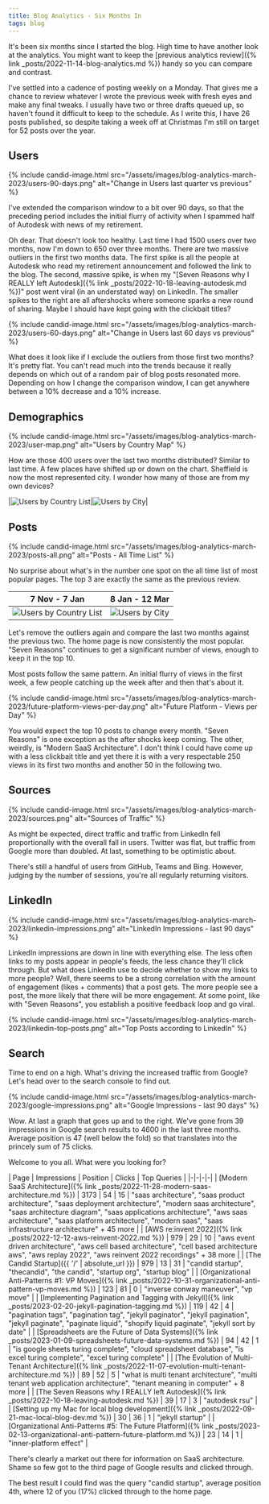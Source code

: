 ```yaml
---
title: Blog Analytics - Six Months In
tags: blog
---
```


It's been six months since I started the blog. High time to have another look at the analytics. You might want to keep the [previous analytics review]({% link _posts/2022-11-14-blog-analytics.md %}) handy so you can compare and contrast.

I've settled into a cadence of posting weekly on a Monday. That gives me a chance to review whatever I wrote the previous week with fresh eyes and make any final tweaks. I usually have two or three drafts queued up, so haven't found it difficult to keep to the schedule. As I write this, I have 26 posts published, so despite taking a week off at Christmas I'm still on target for 52 posts over the year.

## Users

{% include candid-image.html src="/assets/images/blog-analytics-march-2023/users-90-days.png" alt="Change in Users last quarter vs previous" %}

I've extended the comparison window to a bit over 90 days, so that the preceding period includes the initial flurry of activity when I spammed half of Autodesk with news of my retirement. 

Oh dear. That doesn't look too healthy. Last time I had 1500 users over two months, now I'm down to 650 over three months. There are two massive outliers in the first two months data. The first spike is all the people at Autodesk who read my retirement announcement and followed the link to the blog. The second, massive spike, is when my "[Seven Reasons why I REALLY left Autodesk]({% link _posts/2022-10-18-leaving-autodesk.md %})" post went viral (in an understated way) on LinkedIn. The smaller spikes to the right are all aftershocks where someone sparks a new round of sharing. Maybe I should have kept going with the clickbait titles?

{% include candid-image.html src="/assets/images/blog-analytics-march-2023/users-60-days.png" alt="Change in Users last 60 days vs previous" %}

What does it look like if I exclude the outliers from those first two months? It's pretty flat. You can't read much into the trends because it really depends on which out of a random pair of blog posts resonated more. Depending on how I change the comparison window, I can get anywhere between a 10% decrease and a 10% increase.

## Demographics

{% include candid-image.html src="/assets/images/blog-analytics-march-2023/user-map.png" alt="Users by Country Map" %}

How are those 400 users over the last two months distributed? Similar to last time. A few places have shifted up or down on the chart. Sheffield is now the most represented city. I wonder how many of those are from my own devices?

|![Users by Country List](/assets/images/blog-analytics-march-2023/user-countries.png)|![Users by City](/assets/images/blog-analytics-march-2023/users-towns.png)|

## Posts

{% include candid-image.html src="/assets/images/blog-analytics-march-2023/posts-all.png" alt="Posts - All Time List" %}

No surprise about what's in the number one spot on the all time list of most popular pages. The top 3 are exactly the same as the previous review. 

| 7 Nov - 7 Jan | 8 Jan - 12 Mar |
|-|-|
|![Users by Country List](/assets/images/blog-analytics-march-2023/posts-q4.png)|![Users by City](/assets/images/blog-analytics-march-2023/posts-q1.png)|

Let's remove the outliers again and compare the last two months against the previous two. The home page is now consistently the most popular. "Seven Reasons" continues to get a significant number of views, enough to keep it in the top 10. 

Most posts follow the same pattern. An initial flurry of views in the first week, a few people catching up the week after and then that's about it. 

{% include candid-image.html src="/assets/images/blog-analytics-march-2023/future-platform-views-per-day.png" alt="Future Platform - Views per Day" %}

You would expect the top 10 posts to change every month. "Seven Reasons" is one exception as the after shocks keep coming. The other, weirdly, is "Modern SaaS Architecture". I don't think I could have come up with a less clickbait title and yet there it is with a very respectable 250 views in its first two months and another 50 in the following two. 

## Sources

{% include candid-image.html src="/assets/images/blog-analytics-march-2023/sources.png" alt="Sources of Traffic" %}

As might be expected, direct traffic and traffic from LinkedIn fell proportionally with the overall fall in users. Twitter was flat, but traffic from Google more than doubled. At last, something to be optimistic about.

There's still a handful of users from GitHub, Teams and Bing. However, judging by the number of sessions, you're all regularly returning visitors.

## LinkedIn

{% include candid-image.html src="/assets/images/blog-analytics-march-2023/linkedin-impressions.png" alt="LinkedIn Impressions - last 90 days" %}

LinkedIn impressions are down in line with everything else. The less often links to my posts appear in people's feeds, the less chance they'll click through. But what does LinkedIn use to decide whether to show my links to more people? Well, there seems to be a strong correlation with the amount of engagement (likes + comments) that a post gets. The more people see a post, the more likely that there will be more engagement. At some point, like with "Seven Reasons", you establish a positive feedback loop and go viral.

{% include candid-image.html src="/assets/images/blog-analytics-march-2023/linkedin-top-posts.png" alt="Top Posts according to LinkedIn" %}

## Search

Time to end on a high. What's driving the increased traffic from Google? Let's head over to the search console to find out.

{% include candid-image.html src="/assets/images/blog-analytics-march-2023/google-impressions.png" alt="Google Impressions - last 90 days" %}

Wow. At last a graph that goes up and to the right. We've gone from 39 impressions in Google search results to 4600 in the last three months. Average position is 47 (well below the fold) so that translates into the princely sum of 75 clicks. 

Welcome to you all. What were you looking for?

| Page | Impressions | Position | Clicks | Top Queries |
|-|-|-|-|
| [Modern SaaS Architecture]({% link _posts/2022-11-28-modern-saas-architecture.md %}) | 3173 | 54 | 15 | "saas architecture", "saas product architecture", "saas deployment architecture", "modern saas architecture", "saas architecture diagram", "saas applications architecture", "aws saas architecture", "saas platform architecture", "modern saas", "saas infrastructure architecture" + 45 more |
| [AWS re:invent 2022]({% link _posts/2022-12-12-aws-reinvent-2022.md %}) | 979 | 29 | 10 | "aws event driven architecture", "aws cell based architecture", "cell based architecture aws", "aws replay 2022", "aws reinvent 2022 recordings" + 38 more |
| [The Candid Startup]({{ '/' | absolute_url }}) | 979 | 13 | 31 | "candid startup", "thecandid", "the candid", "startup org", "startup blog" |
| [Organizational Anti-Patterns #1: VP Moves]({% link _posts/2022-10-31-organizational-anti-pattern-vp-moves.md %}) | 123 | 81 | 0 | "inverse conway maneuver", "vp move" |
| [Implementing Pagination and Tagging with Jekyll]({% link _posts/2023-02-20-jekyll-pagination-tagging.md %}) | 119 | 42 | 4 | "pagination tags", "pagination tag", "jekyll paginator", "jekyll pagination", "jekyll paginate", "paginate liquid", "shopify liquid paginate", "jekyll sort by date" |
| [Spreadsheets are the Future of Data Systems]({% link _posts/2023-01-09-spreadsheets-future-data-systems.md %}) | 94 | 42 | 1 | "is google sheets turing complete", "cloud spreadsheet database", "is excel turing complete", "excel turing complete" |
| [The Evolution of Multi-Tenant Architecture]({% link _posts/2022-11-07-evolution-multi-tenant-architecture.md %}) | 89 | 52 | 5 | "what is multi tenant architecture", "multi tenant web application architecture", "tenant meaning in computer" + 8 more |
| [The Seven Reasons why I REALLY left Autodesk]({% link _posts/2022-10-18-leaving-autodesk.md %}) | 39 | 17 | 3 | "autodesk rsu" |
| [Setting up my Mac for local blog development]({% link _posts/2022-09-21-mac-local-blog-dev.md %}) | 30 | 36 | 1 | "jekyll startup" |
| [Organizational Anti-Patterns #5: The Future Platform]({% link _posts/2023-02-13-organizational-anti-pattern-future-platform.md %}) | 23 | 14 | 1 | "inner-platform effect" |

There's clearly a market out there for information on SaaS architecture. Shame so few got to the third page of Google results and clicked through. 

The best result I could find was the query "candid startup", average position 4th, where 12 of you (17%) clicked through to the home page.

